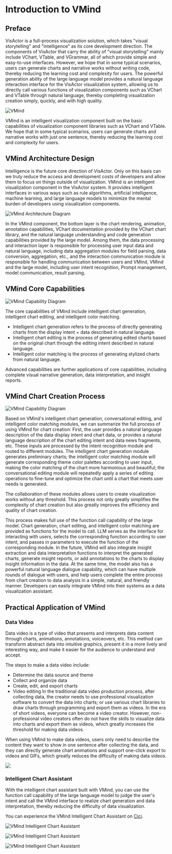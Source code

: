 
# Introduction to VMind
## Preface
VisActor is a full-process visualization solution, which takes "visual storytelling" and "intelligence" as its core development direction. The components of VisActor that carry the ability of "visual storytelling" mainly include VChart, VTable, and VGrammar, all of which provide simple and easy-to-use interfaces. However, we hope that in some typical scenarios, users can generate charts and narrative works without writing code, thereby reducing the learning cost and complexity for users. The powerful generation ability of the large language model provides a natural language interaction interface for the VisActor visualization system, allowing us to directly call various functions of visualization components such as VChart and VTable through natural language, thereby completing visualization creation simply, quickly, and with high quality.


![VMind](https://lf9-dp-fe-cms-tos.byteorg.com/obj/bit-cloud/vmind/tutorials/VMind_intro.png)


VMind is an intelligent visualization component built on the basic capabilities of visualization component libraries such as VChart and VTable. We hope that in some typical scenarios, users can generate charts and narrative works with just one sentence, thereby reducing the learning cost and complexity for users.

## VMind Architecture Design
Intelligence is the future core direction of VisActor. Only on this basis can we truly reduce the access and development costs of developers and allow them to focus on things outside of visualization. VMind is an intelligent visualization component in the VisActor system. It provides intelligent interfaces in various ways such as rule algorithms, artificial intelligence, machine learning, and large language models to minimize the mental burden of developers using visualization components.


![VMind Architecture Diagram](https://lf9-dp-fe-cms-tos.byteorg.com/obj/bit-cloud/vmind/tutorials/VMind_structure.png)


In the VMind component, the bottom layer is the chart rendering, animation, annotation capabilities, VChart documentation provided by the VChart chart library, and the natural language understanding and code generation capabilities provided by the large model. Among them, the data processing and interaction layer is responsible for processing user input data and natural language, including data aggregation modules for field parsing, data conversion, aggregation, etc., and the interaction communication module is responsible for handling communication between users and VMind, VMind and the large model, including user intent recognition, Prompt management, model communication, result parsing.

## VMind Core Capabilities


![VMind Capability Diagram](https://lf9-dp-fe-cms-tos.byteorg.com/obj/bit-cloud/vmind/tutorials/VMind_abilities.png)


The core capabilities of VMind include intelligent chart generation, intelligent chart editing, and intelligent color matching.
- Intelligent chart generation refers to the process of directly generating charts from the display intent + data described in natural language.
- Intelligent chart editing is the process of generating edited charts based on the original chart through the editing intent described in natural language.
- Intelligent color matching is the process of generating stylized charts from natural language.

Advanced capabilities are further applications of core capabilities, including complete visual narrative generation, data interpretation, and insight reports.

## VMind Chart Creation Process


![VMind Capability Diagram](https://lf9-dp-fe-cms-tos.byteorg.com/obj/bit-cloud/vmind/tutorials/VMind_flow.png)


Based on VMind's intelligent chart generation, conversational editing, and intelligent color matching modules, we can summarize the full process of using VMind for chart creation:
First, the user provides a natural language description of the data display intent and chart data, or provides a natural language description of the chart editing intent and data news fragments, etc. These inputs are processed by the intent recognition module and routed to different modules. The intelligent chart generation module generates preliminary charts; the intelligent color matching module will generate corresponding theme color palettes according to user input, making the color matching of the chart more harmonious and beautiful; the conversational editing module will repeatedly apply a series of editing operations to fine-tune and optimize the chart until a chart that meets user needs is generated.

The collaboration of these modules allows users to create visualization works without any threshold. This process not only greatly simplifies the complexity of chart creation but also greatly improves the efficiency and quality of chart creation.

This process makes full use of the function call capability of the large model. Chart generation, chart editing, and intelligent color matching are provided as functions for the model to call. LLM serves as the interface for interacting with users, selects the corresponding function according to user intent, and passes in parameters to execute the function of the corresponding module. In the future, VMind will also integrate insight extraction and data interpretation functions to interpret the generated charts, generate insight reports, or add annotations to the charts to display insight information in the data. At the same time, the model also has a powerful natural language dialogue capability, which can have multiple rounds of dialogue with users, and help users complete the entire process from chart creation to data analysis in a simple, natural, and friendly manner. Developers can easily integrate VMind into their systems as a data visualization assistant.

## Practical Application of VMind
### Data Video
Data video is a type of video that presents and interprets data content through charts, animations, annotations, voiceovers, etc. This method can transform abstract data into intuitive graphics, present it in a more lively and interesting way, and make it easier for the audience to understand and accept.

The steps to make a data video include:

- Determine the data source and theme
- Collect and organize data
- Create, edit, and export charts
- Video editing
In the traditional data video production process, after collecting data, the creator needs to use professional visualization software to convert the data into charts; or use various chart libraries to draw charts through programming and export them as videos. In the era of short videos, everyone can become a video creator. However, non-professional video creators often do not have the skills to visualize data into charts and export them as videos, which greatly increases the threshold for making data videos.

When using VMind to make data videos, users only need to describe the content they want to show in one sentence after collecting the data, and they can directly generate chart animations and support one-click export to videos and GIFs, which greatly reduces the difficulty of making data videos.


![](https://lf9-dp-fe-cms-tos.byteorg.com/obj/bit-cloud/cut.png)


### Intelligent Chart Assistant
With the intelligent chart assistant built with VMind, you can use the function call capability of the large language model to judge the user's intent and call the VMind interface to realize chart generation and data interpretation, thereby reducing the difficulty of data visualization.


You can experience the VMind Intelligent Chart Assistant on [Cici](https://ciciai.com/bot/fUuxvgvv).


![VMind Intelligent Chart Assistant](https://lf9-dp-fe-cms-tos.byteorg.com/obj/bit-cloud/vmind/tutorials/VMind_chart_assistant_1.png)


![VMind Intelligent Chart Assistant](https://lf9-dp-fe-cms-tos.byteorg.com/obj/bit-cloud/vmind/tutorials/VMind_chart_assistant_2.png)


![VMind Intelligent Chart Assistant](https://lf9-dp-fe-cms-tos.byteorg.com/obj/bit-cloud/vmind/tutorials/VMind_chart_assistant_3.png)

